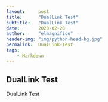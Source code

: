 ```yaml
---
layout:     post
title:      "DualLink Test"
subtitle:   "DualLink Test"
date:       2023-02-28
author:     "elmagnifico"
header-img: "img/python-head-bg.jpg"
permalink:  DualLink-Test
tags:
    - Markdown
---
```




## DualLink Test

DualLink Test